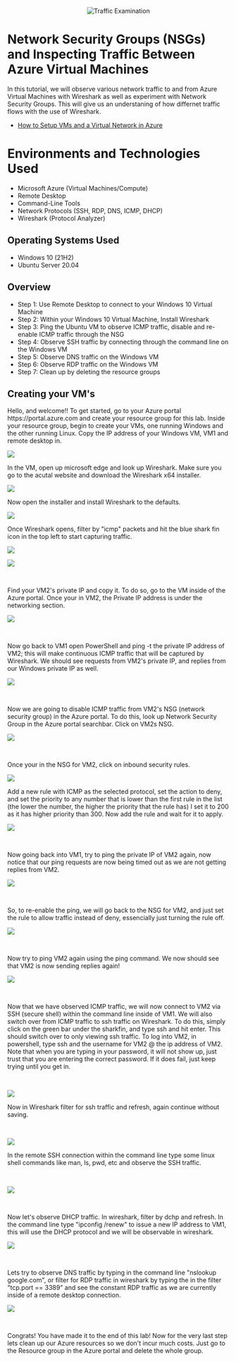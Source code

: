 <p align="center">
<img src="https://i.imgur.com/Ua7udoS.png" alt="Traffic Examination"/>
</p>

<h1>Network Security Groups (NSGs) and Inspecting Traffic Between Azure Virtual Machines</h1>
In this tutorial, we will observe various network traffic to and from Azure Virtual Machines with Wireshark as well as experiment with Network Security Groups. This will give us an understaning of how differnet traffic flows with the use of Wireshark.


- [How to Setup VMs and a Virtual Network in Azure](https://github.com/)<br />
<h1>Environments and Technologies Used</h1>

- Microsoft Azure (Virtual Machines/Compute)
- Remote Desktop
- Command-Line Tools
- Network Protocols (SSH, RDP, DNS, ICMP, DHCP)
- Wireshark (Protocol Analyzer)

<h2>Operating Systems Used </h2>

- Windows 10 (21H2)
- Ubuntu Server 20.04

<h2>Overview</h2>

- Step 1: Use Remote Desktop to connect to your Windows 10 Virtual Machine
- Step 2: Within your Windows 10 Virtual Machine, Install Wireshark
- Step 3: Ping the Ubuntu VM to observe ICMP traffic, disable and re-enable ICMP traffic through the NSG
- Step 4: Observe SSH traffic by connecting through the command line on the Windows VM
- Step 5: Observe DNS traffic on the Windows VM
- Step 6: Observe RDP traffic on the Windows VM
- Step 7: Clean up by deleting the resource groups 

<h2>Creating your VM's</h2>


<p>
Hello, and welcome!! To get started, go to your Azure portal https://portal.azure.com and create your resource group for this lab. Inside your resource group, begin to create your VMs, one running Windows and the other running Linux. Copy the IP address of your Windows VM, VM1 and remote desktop in.
</p>
<img src="https://i.imgur.com/HJ2dQ6S.png"/>
<br />

<p>
In the VM, open up microsoft edge and look up Wireshark.  Make sure you go to the acutal website and download the Wireshark x64 installer.
</p>
<img src="https://i.imgur.com/Hh8a8sq.png"/>
<br />

<p>
Now open the installer and install Wireshark to the defaults.
</p>
<img src="https://i.imgur.com/Y4HTfwF.png"/>
<br />

<p>

Once Wireshark opens, filter by "icmp" packets and hit the blue shark fin icon in the top left to start capturing traffic.
</p>
<img src="https://i.imgur.com/dqp13Gx.png"/>
</p>
<img src="https://i.imgur.com/cYHah9o.png"/>
</p>
<br />


<p>
Find your VM2's private IP and copy it. To do so, go to the VM inside of the Azure portal. Once your in VM2, the Private IP address is under the networking section.
</p>
<img src="https://i.imgur.com/OiFbjX4.png"/>
</p>
<br />

<p>
Now go back to VM1 open PowerShell and ping -t the private IP address of VM2; this will make continuous ICMP traffic that will be captured by Wireshark. We should see requests from VM2's private IP, and replies from our Windows private IP as well.
</p>
<img src="https://i.imgur.com/nZ8HRnN.png"/>
</p>
<br />

<p>
Now we are going to disable ICMP traffic from VM2's NSG (network security group) in the Azure portal. To do this, look up Network Security Group in the Azure portal searchbar. Click on VM2s NSG.
</p>
<img src="https://i.imgur.com/FOkvu4G.png"/>
</p>
<br />

<p>
Once your in the NSG for VM2, click on inbound security rules.
</p>
<img src="https://i.imgur.com/43lzXLW.png"/>
<br />


<p>
Add a new rule with ICMP as the selected protocol, set the action to deny, and set the priority to any number that is lower than the first rule in the list (the lower the number, the higher the priority that the rule has) I set it to 200 as it has higher priority than 300. Now add the rule and wait for it to apply.
</p>
<img src="https://i.imgur.com/507lKpN.png"/>
</p>
<br />


<p>
Now going back into VM1, try to ping the private IP of VM2 again, now notice that our ping requests are now being timed out as we are not getting replies from VM2.
</p>
<img src="https://i.imgur.com/8qzElIZ.png"/>
</p>
<br />


<p>
So, to re-enable the ping, we will go back to the NSG for VM2, and just set the rule to allow traffic instead of deny, essencially just turning the rule off.
</p>
<img src="https://i.imgur.com/RNRP286.png"/>
</p>
<br />


<p>
Now try to ping VM2 again using the ping command. We now should see that VM2 is now sending replies again!
</p>
<img src="https://i.imgur.com/gu8NzIs.png"/>
</p>
<br />


<p>
Now that we have observed ICMP traffic, we will now connect to VM2 via SSH (secure shell) within the command line inside of VM1. We will also switch over from ICMP traffic to ssh traffic on Wireshark. To do this, simply click on the green bar under the sharkfin, and type ssh and hit enter.  This should switch over to only viewing ssh traffic. To log into VM2, in powershell, type ssh and the username for VM2 @ the ip address of VM2. Note that when you are typing in your password, it will not show up, just trust that you are entering the correct password. If it does fail, just keep trying until you get in.
</p>
<br />

<p>
<img src="https://i.imgur.com/gtB9imf.png"/>
</p>
<p>
Now in Wireshark filter for ssh traffic and refresh, again continue without saving.
</p>
<br />

<p>
<img src="https://i.imgur.com/gtB9imf.png"/>
</p>
<p>
In the remote SSH connection within the command line type some linux shell commands like man, ls, pwd, etc and observe the SSH traffic.
</p>
<br />

<p>
<img src="https://i.imgur.com/fvMYtrn.png"/>
</p>
<br />


<p>
Now let's observe DHCP traffic.  
In wireshark, filter by dchp and refresh. In the command line type "ipconfig /renew" to issue a new IP address to VM1, this will use the DHCP protocol and we will be observable in wireshark.
</p>
<img src="https://i.imgur.com/r65YEyC.png"/>
</p>
<br />  

<p>
Lets try to observe DNS traffic by typing in the command line "nslookup google.com", or filter for RDP traffic in wireshark by typing the in the filter "tcp.port == 3389" and see the constant RDP traffic as we are currently inside of a remote desktop connection.
</p>
<img src="https://i.imgur.com/6DAmtnl.png"/>
</p>
<br />  

<p>
Congrats! You have made it to the end of this lab! Now for the very last step lets clean up our Azure resources so we don't incur much costs. Just go to the Resource group in the Azure portal and delete the whole group. 
</p>
<br />


